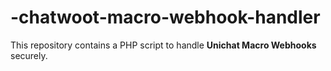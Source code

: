 # -chatwoot-macro-webhook-handler
This repository contains a PHP script to handle **Unichat Macro Webhooks** securely.  
